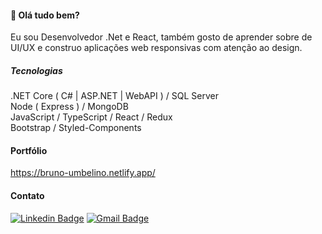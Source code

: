 #### 👋 Olá tudo bem? 

Eu sou Desenvolvedor .Net e React, também gosto de aprender sobre de UI/UX e construo aplicações web responsivas com atenção ao design. 

##### Tecnologias  

.NET Core ( C# | ASP.NET | WebAPI ) / SQL Server </br>
Node ( Express ) / MongoDB </br>
JavaScript / TypeScript / React / Redux </br>
Bootstrap / Styled-Components </br>

#### Portfólio 

https://bruno-umbelino.netlify.app/

#### Contato

[![Linkedin Badge](https://img.shields.io/badge/-LinkedIn-blue?style=flat-square&logo=Linkedin&logoColor=white&link=https://www.linkedin.com/in/gabrielmelodev/)](https://www.linkedin.com/in/brunoumbelino/)
[![Gmail Badge](https://img.shields.io/badge/-Gmail-c14438?style=flat-square&logo=Gmail&logoColor=white&link)](mailto::bruno.umbelino0@gmail.com)

<!---
BrunoUmbelino/BrunoUmbelino is a ✨ special ✨ repository because its `README.md` (this file) appears on your GitHub profile.
You can click the Preview link to take a look at your changes.
--->
